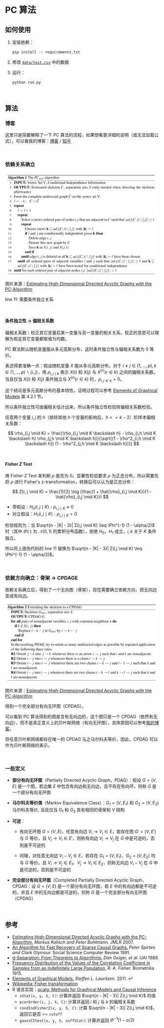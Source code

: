 # PC 算法

## 如何使用

1. 安装依赖：

    ```bash
    pip install -r requirements.txt
    ```

2. 修改 [`data/test.csv`](data/test.csv) 中的数据

3. 运行：

    ```bash
    python run.py
    ```


&nbsp;

## 算法

### 博客

这里只是简要解释了一下 PC 算法的流程，如果想看更详细的说明（或无法加载公式），可以看我的博客：[博客](https://blog.zxh.io/post/2021/04/26/pc-algorithm/) / [知乎](https://zhuanlan.zhihu.com/p/368010458)


&nbsp;

### 依赖关系确立

![skeleton](assets/1.png)

图片来源：[Estimating High-Dimensional Directed Acyclic Graphs with the PC-Algorithm](http://www.jmlr.org/papers/volume8/kalisch07a/kalisch07a.pdf)

line 11: 需要条件独立关系


&nbsp;

#### 条件独立性 -> 偏相关系数

偏相关系数：校正其它变量后某一变量与另一变量的相关关系，校正的意思可以理解为假定其它变量都取值为均数。

PC 算法默认随机变量服从多元高斯分布，这时条件独立性与偏相关系数为 0 等价。

表述得更准确一点：假设随机变量 $X$ 服从多元高斯分布，对于 $i \not = j \in (1, \dots, p), k \in (1, \dots, p) \backslash \{i, j\}$，用 $\rho_{i, j \mid k}$ 表示 $X(i)$ 和 $X(j)$ 与 $X^{(r)} (r \in k)$ 之间的偏相关系数。当且仅当 $X(i)$ 和 $X(j)$ 条件独立与 $X^{(r)} (r \in k)$ 时，$\rho_{i, j \in k} = 0$。


这个结论是多元高斯分布的基本特性，证明过程可以参考 [Elements of Graphical Models](http://www.stats.ox.ac.uk/~steffen/teaching/gm10/stflournotes.pdf) 第 4.2.1 节。

所以条件独立性可由偏相关估计出来，所以条件独立性检验转偏相关系数检验。

任意两个变量 $i, j$ 的 $h$（排除其他 $h$ 个变量的影响后，$h<=k-2$）阶样本偏相关系数：

$$
\rho_{i,j \mid K} = \frac{\rho_{i,j \mid K \backslash h} - \rho_{i,h \mid K \backslash h} \rho_{j,h \mid K \backslash h}}{\sqrt{(1 - \rho^2_{i,h \mid K \backslash h}) (1 - \rho^2_{j,h \mid K \backslash h})}}
$$


&nbsp;

#### Fisher Z Test

用 Fisher Z Test 来判断 $\rho$ 是否为 0。显著性检验要求 $\rho$ 为正态分布，所以需要先将 $\rho$ 进行 Fisher's z-transformation，转换后可以认为是正态分布：

$$
Z(i, j \mid K) = \frac{1}{2} \log (\frac{1 + \hat{\rho}_{i,j \mid K}}{1 - \hat{\rho}_{i,j \mid K}})
$$

- 零假设：$H_0(i, j \mid K): \rho_{i, j \mid K} \not= 0$
- 对立假设：$H_1(i, j \mid K): \rho_{i, j \mid K} = 0$

检验规则为：当 $\sqrt{n - |K| - 3}| Z(i,j \mid K) \leq \Phi^{-1} (1 - \alpha/2)$ 时（其中 $\Phi(\cdot)$ 为 $\mathcal{N}(0, 1)$ 的累积分布函数），拒绝 $H_0$，$H_1$ 成立，$i, k$ 关于 $K$ 条件独立。

所以将上面伪代码的 line 11 替换为 $\sqrt{n - |K| - 3}| Z(i,j \mid K) \leq \Phi^{-1} (1 - \alpha/2)$。


&nbsp;

### 依赖方向确立：骨架 -> CPDAGE

依赖关系确立后，得到了一个无向图（骨架），现在需要确立依赖方向，把无向边变成有向边。

![extend-to-cpdag](assets/2.png)

图片来源：[Estimating High-Dimensional Directed Acyclic Graphs with the PC-Algorithm](http://www.jmlr.org/papers/volume8/kalisch07a/kalisch07a.pdf)

得到一个完全部分有向无环图（CPDAG）。

可以看到 PC 算法得到的图是含有无向边的，这个图只是一个 CPDAG（依然有无向边），而不是真正意义上的贝叶斯网络（有向无环图），具体原因可以参考[我的博客](https://blog.zxh.io/post/2021/04/26/pc-algorithm/#马尔科夫等价类)。

但任意贝叶斯网络都存在唯一的 CPDAG 与之马尔科夫等价，因此，CPDAG 可以作为贝叶斯网络的表示。


&nbsp;

### 一些定义

- **部分有向无环图**（Partially Directed Acyclic Graph，PDAG）：假设 $G = (V, E)$ 是一个图，若边集 $E$ 中包含有向边和无向边，且不存在有向环，则称 $G$ 是一个部分有向无环图

- **马尔科夫等价类**（Markov Equivalence Class）：$G_1 = (V, E_1)$ 和 $G_2 = (V, E_2)$ 马尔科夫等价, 当且仅当 $G_1$ 和 $G_2$ 具有相同的骨架和 $V$ 结构

- **可逆**：

    - 有向无环图 $G = (V, E)$，任意有向边 $V_i \rightarrow V_j \in E$，若存在图 $G' = (V, E')$ 与 $G$ 等价，且 $V_j \rightarrow V_i \in E'$，则称有向边 $V_i \rightarrow V_j$ 在 $G$ 中是可逆的，否则是不可逆的

    - 同理，对任意无向边 $V_i - V_j \in E$，若存在 $G_1 = (V, E_1)$、$G_2 = (V, E_2)$ 均与 $G$ 等价，且 $V_i \rightarrow V_j \in E_1$、$V_j \rightarrow V_i \in E_2$，则称无向边 $V_i - V_j$ 在 $G$ 中是可逆的，否则是不可逆的

- **完全部分有向无环图**（Completed Partially Directed Acyclic Graph，CPDAG：设 $G = (V, E)$ 是一个部分有向无环图，若 $E$ 中的有向边都是不可逆的，并且 $E$ 中的无向边都是可逆的，则称 $G$ 是一个完全部分有向无环图（CPDAG）


&nbsp;

## 参考

- [Estimating High-Dimensional Directed Acyclic Graphs with the PC-Algorithm.](http://www.jmlr.org/papers/volume8/kalisch07a/kalisch07a.pdf) *Markus Kalisch and Peter Buhlmann.* JMLR 2007.
- [An Algorithm for Fast Recovery of Sparse Causal Graphs.](http://shelf2.library.cmu.edu/Tech/28463803.pdf) *Peter Spirtes and Clark Glymour.* Social Science Computer Review 1991. 
- [d-Separation: From Theorems to Algorithms.](https://arxiv.org/pdf/1304.1505.pdf) *Dan Geiger, et al.* UAI 1989.
- [Frequency Distribution of the Values of the Correlation Coefficient in Samples from an Indefinitely Large Population.](https://www.quantresearch.org/Fisher%20transform%20seminal%20paper.pdf*) *R. A. Fisher.* Biometrika 1915.
- [Elements of Graphical Models.](http://www.stats.ox.ac.uk/~steffen/teaching/gm10/stflournotes.pdf) *Steffen L. Lauritzen.* 2011. ↩︎
- [Wikipedia: Fisher transformation](https://en.wikipedia.org/wiki/Fisher_transformation)
- R 语言实现：[pcalg: Methods for Graphical Models and Causal Inference](https://cran.r-project.org/web/packages/pcalg/)
    - `zStat(x, y, S, C)`: 计算并返回 $\sqrt{n - |K| - 3}| Z(i,j \mid K)$ 的值
    - `pcorOrder(i, j, k, C)`: 计算并返回 $i$ 和 $j$ 与 $k$ 的偏相关系数
    - `condIndFisherZ(x, y, S, C)`: 计算 $\sqrt{n - |K| - 3}| Z(i,j \mid K)$，返回它是否 <= `cutoff`
    - `gaussCItest(x, y, S, suffStat)`: 计算并返回 $\Phi^{-1} (1 - \alpha/2)$

